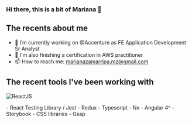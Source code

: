 ### Hi there, this is a bit of Mariana 👋

<!--
**Marianahndez/Marianahndez** is a ✨ _special_ ✨ repository because its `README.md` (this file) appears on your GitHub profile.

Here are some ideas to get you started:
-->

## The recents about me

- 🔭 I’m currently working on @Accenture as FE Application Development Sr Analyst
- 🌱 I'm also finishing a certification in AWS practitioner
- 📫 How to reach me: marianazamarripa.mz@gmail.com

## The recent tools I've been working with

<p>
  <img alt="ReactJS" src="img.shields.io/badge/-React%20JS-45b8d8?style=for-the-badge&logo=react&logoColor=white" />
</p>
- React Testing Library / Jest
- Redux
- Typescript
- Nx
- Angular 4^
- Storybook
- CSS libraries
- Gsap
